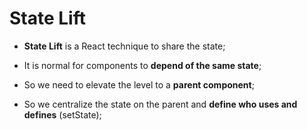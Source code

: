 # State Lift

- **State Lift** is a React technique to share the state;

- It is normal for components to **depend of the same state**;

- So we need to elevate the level to a **parent component**;

- So we centralize the state on the parent and **define who uses and defines** (setState);